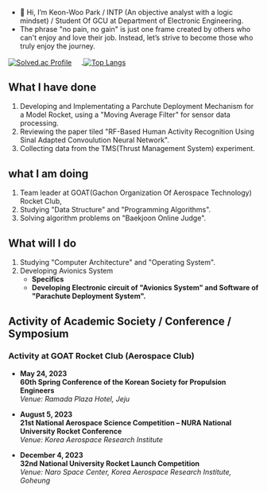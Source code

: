 
- 👋 Hi, I’m Keon-Woo Park / INTP (An objective analyst with a logic mindset) / Student Of GCU at Department of Electronic Engineering.
- The phrase "no pain, no gain" is just one frame created by others who can't enjoy and love their job. Instead, let’s strive to become those who truly enjoy the journey.

<a href="https://solved.ac/hiccupkw/">
  <img src="http://mazassumnida.wtf/api/v2/generate_badge?boj=hiccupkw" alt="Solved.ac Profile" style="vertical-align:middle; margin-right: 20px;"/>
</a>
<a href="https://github.com/anuraghazra/github-readme-stats">
  <img src="https://github-readme-stats.vercel.app/api/top-langs/?username=chaos1231107&show_icons=true&theme=blue-green" alt="Top Langs" style="vertical-align:middle;"/>
</a>

## What I have done
1. Developing and Implementating a Parchute Deployment Mechanism for a Model Rocket, using a "Moving Average Filter" for sensor data processing.
2. Reviewing the paper tiled "RF-Based Human Activity Recognition Using Sinal Adapted Convoulution Neural Network".
3. Collecting data from the TMS(Thrust Management System) experiment.

## what I am doing
1. Team leader at GOAT(Gachon Organization Of Aerospace Technology) Rocket Club,
2. Studying "Data Structure" and "Programming Algorithms".
3. Solving algorithm problems on "Baekjoon Online Judge".

## What will I do
1. Studying "Computer Architecture" and "Operating System".
2. Developing Avionics System
   - **Specifics**
   - **Developing Electronic circuit of "Avionics System" and Software of "Parachute Deployment System".**


## Activity of Academic Society / Conference / Symposium

### Activity at GOAT Rocket Club (Aerospace Club)
- **May 24, 2023**  
   **60th Spring Conference of the Korean Society for Propulsion Engineers**  
  _Venue: Ramada Plaza Hotel, Jeju_

- **August 5, 2023**  
   **21st National Aerospace Science Competition – NURA National University Rocket Conference**  
  _Venue: Korea Aerospace Research Institute_

- **December 4, 2023**  
   **32nd National University Rocket Launch Competition**  
  _Venue: Naro Space Center, Korea Aerospace Research Institute, Goheung_







